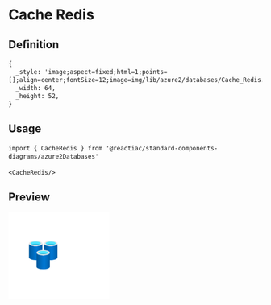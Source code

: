# Cache Redis

## Definition

```
{
  _style: 'image;aspect=fixed;html=1;points=[];align=center;fontSize=12;image=img/lib/azure2/databases/Cache_Redis.svg;strokeColor=none;',
  _width: 64,
  _height: 52,
}
```

## Usage

```
import { CacheRedis } from '@reactiac/standard-components-diagrams/azure2Databases'

<CacheRedis/>
```

## Preview

<img src="./cache-redis.png" width="200"/>
